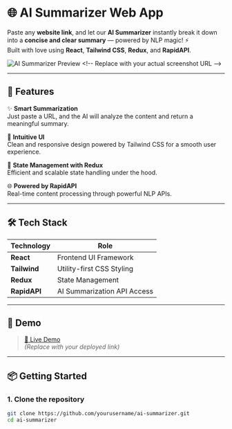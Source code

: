 # 🌐 AI Summarizer Web App

Paste any **website link**, and let our **AI Summarizer** instantly break it down into a **concise and clear summary** — powered by NLP magic! ⚡️  
Built with love using **React**, **Tailwind CSS**, **Redux**, and **RapidAPI**.

![AI Summarizer Preview]([https://your-screenshot-url.com](https://blogger.googleusercontent.com/img/a/AVvXsEic56CLtAaH7Q7x2wy5_zOa_Mv0G5mvWb4jx97qF_AX-_D57IH4lwBnuq3rarUC0pY9wUbAlLP1C_dSvxXphZYcA6GiXqLhDHI2My7c31GHgQQzsWmLeRzwEax35uFM_q_YaqikW_ZAQWyqOWOFzDwsIMWUbkojh1BjJEh2ZlNZArxRHr_AnxsIWtfWjNM-)) <!-- Replace with your actual screenshot URL -->

---

## 🚀 Features

✨ **Smart Summarization**  
Just paste a URL, and the AI will analyze the content and return a meaningful summary.

🎯 **Intuitive UI**  
Clean and responsive design powered by Tailwind CSS for a smooth user experience.

🔁 **State Management with Redux**  
Efficient and scalable state handling under the hood.

🌐 **Powered by RapidAPI**  
Real-time content processing through powerful NLP APIs.

---

## 🛠️ Tech Stack

| Technology    | Role                        |
|---------------|-----------------------------|
| **React**     | Frontend UI Framework       |
| **Tailwind**  | Utility-first CSS Styling   |
| **Redux**     | State Management            |
| **RapidAPI**  | AI Summarization API Access |

---

## 📸 Demo

> [🔗 Live Demo](https://your-live-demo-link.com)  
> *(Replace with your deployed link)*

---

## 📦 Getting Started

### 1. Clone the repository

```bash
git clone https://github.com/yourusername/ai-summarizer.git
cd ai-summarizer

